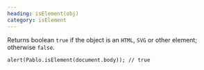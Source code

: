 ```yaml
--- 
heading: isElement(obj)
category: isElement
---
```


Returns boolean `true` if the object is an `HTML`, `SVG` or other element; otherwise `false`.

    alert(Pablo.isElement(document.body)); // true